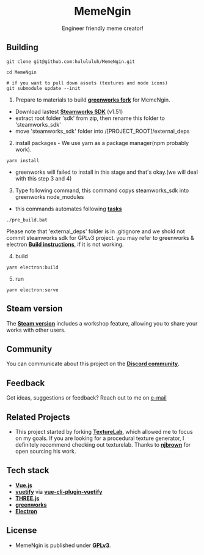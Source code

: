 <h1 align="center">
  MemeNgin
</h1>

<p align="center">
  Engineer friendly meme creator!<br/>
</p>

## Building

```
git clone git@github.com:hulululuh/MemeNgin.git

cd MemeNgin

# if you want to pull down assets (textures and node icons)
git submodule update --init

```

1. Prepare to materials to build **[greenworks fork](https://github.com/hulululuh/greenworks)** for MemeNgin.
  - Download lastest **[Steamworks SDK](https://partner.steamgames.com/downloads/list)** (v1.51)
  - extract root folder 'sdk' from zip, then rename this folder to 'steamworks_sdk'
  - move 'steamworks_sdk' folder into /[PROJECT_ROOT]/external_deps

2. install packages - We use yarn as a package manager(npm probably work).
```
yarn install
```
  * greenworks will failed to install in this stage and that's okay.(we will deal with this step 3 and 4)

3. Type following command, this command copys steamworks_sdk into greenworks node_modules 
  - this commands automates following **[tasks](https://github.com/greenheartgames/greenworks/blob/master/docs/get-steamworks-sdk.md)**
```
./pre_build.bat

```
Please note that 'external_deps' folder is in .gitignore and we shold not commit steamworks sdk for GPLv3 project. you may refer to greenworks & electron **[Build instructions](https://github.com/greenheartgames/greenworks/blob/master/docs/build-instructions-electron.md)**, if it is not working.

4. build
```
yarn electron:build
```

5. run
```
yarn electron:serve
```

## Steam version
The **[Steam version](https://store.steampowered.com/app/1632910/MemeNgin/)** includes a workshop feature, allowing you to share your works with other users.

## Community
You can communicate about this project on the **[Discord community](https://discord.gg/9vewbmkGHE)**.

## Feedback
Got ideas, suggestions or feedback? Reach out to me on [e-mail](mailto:admin@memengin.com)

## Related Projects
- This project started by forking **[TextureLab](https://github.com/njbrown/texturelab)**, which allowed me to focus on my goals. If you are looking for a procedural texture generator, I definitely recommend checking out texturelab. Thanks to **[njbrown](https://github.com/njbrown)** for open sourcing his work.

## Tech stack
- **[Vue.js](https://vuejs.org)**
- **[vuetify](https://vuetifyjs.com/en/)** via **[vue-cli-plugin-vuetify](https://github.com/vuetifyjs/vue-cli-plugins)**
- **[THREE.js](https://threejs.org/)**
- **[greenworks](https://github.com/greenheartgames/greenworks)**
- **[Electron](https://electronjs.org)**

## License
- MemeNgin is published under **[GPLv3](https://github.com/hulululuh/MemeNgin/blob/main/LICENSE)**.
